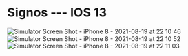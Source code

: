 # Signos --- IOS 13

![Simulator Screen Shot - iPhone 8 - 2021-08-19 at 22 10 46](https://user-images.githubusercontent.com/62441006/130163656-31e9899f-2831-4718-ba0a-e50b1c3ef423.png)
![Simulator Screen Shot - iPhone 8 - 2021-08-19 at 22 10 52](https://user-images.githubusercontent.com/62441006/130163672-57a0eba0-3a9b-43da-9619-aa67b37fb2de.png)
![Simulator Screen Shot - iPhone 8 - 2021-08-19 at 22 11 03](https://user-images.githubusercontent.com/62441006/130163694-e2c8c7fc-83d4-4285-a4c9-7f060807a4b1.png)

